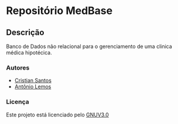 # Repositório MedBase

## Descrição
Banco de Dados não relacional para o gerenciamento de uma clinica médica hipotécica.


### Autores

- [Cristian Santos](https://github.com/zcriticz)
- [Antônio Lemos](https://github.com/antoniomontenegro-glich)

### Licença

Este projeto está licenciado pelo [GNUV3.0](https://www.gnu.org/licenses/gpl-3.0.html)
